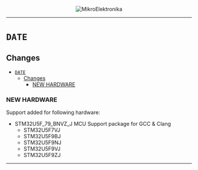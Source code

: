 <p align="center">
  <img src="http://www.mikroe.com/img/designs/beta/logo_small.png?raw=true" alt="MikroElektronika"/>
</p>

---

# `DATE`

## Changes

- [`DATE`](#date)
  - [Changes](#changes)
    - [NEW HARDWARE](#new-hardware)

### NEW HARDWARE

Support added for following hardware:

- STM32U5F_79_BNVZ_J MCU Support package for GCC & Clang
  - STM32U5F7VJ
  - STM32U5F9BJ
  - STM32U5F9NJ
  - STM32U5F9VJ
  - STM32U5F9ZJ

---
